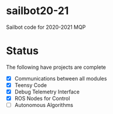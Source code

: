 # sailbot20-21
Sailbot code for 2020-2021 MQP

# Status
The following have projects are complete

- [X] Communications between all modules
- [X] Teensy Code
- [X] Debug Telemetry Interface
- [X] ROS Nodes for Control
- [ ] Autonomous Algorithms
